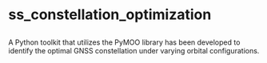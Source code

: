 # ss_constellation_optimization
##
A Python toolkit that utilizes the PyMOO library has been developed to identify the optimal GNSS constellation under varying orbital configurations.
